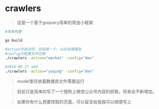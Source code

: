 # crawlers

> 这是一个基于goquery简单的爬虫小框架

```bash
#简单构建

go build

#action为启动项，目前就一个，以后会慢慢加
#config为配置文件切换
./crawlers -action="wechat" -config="dev"

#2018-08-27 add
./crawlers -action="yuqing" -config="dev"

```

> model里存放着数据库文件需要运行

> 目前只是简单的写了一个搜狗上微信公众号内容的抓取，将来会不断增加。

> 如果你有什么想要爬取的页面，可以留言给我我可以顺便写上
 